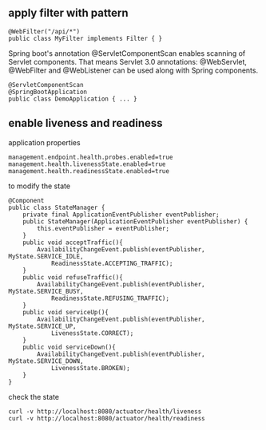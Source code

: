 ## apply filter with pattern
```
@WebFilter("/api/*")
public class MyFilter implements Filter { }
```
Spring boot's annotation @ServletComponentScan enables scanning of Servlet components. That means Servlet 3.0 annotations: @WebServlet, @WebFilter and @WebListener can be used along with Spring components. 
```
@ServletComponentScan
@SpringBootApplication
public class DemoApplication { ... }
```

## enable liveness and readiness
application properties
```
management.endpoint.health.probes.enabled=true
management.health.livenessState.enabled=true
management.health.readinessState.enabled=true
```
to modify the state
```
@Component
public class StateManager {
    private final ApplicationEventPublisher eventPublisher;
    public StateManager(ApplicationEventPublisher eventPublisher) {
        this.eventPublisher = eventPublisher;
    }
    public void acceptTraffic(){
        AvailabilityChangeEvent.publish(eventPublisher, MyState.SERVICE_IDLE, 
            ReadinessState.ACCEPTING_TRAFFIC);
    }
    public void refuseTraffic(){
        AvailabilityChangeEvent.publish(eventPublisher, MyState.SERVICE_BUSY, 
            ReadinessState.REFUSING_TRAFFIC);
    }
    public void serviceUp(){
        AvailabilityChangeEvent.publish(eventPublisher, MyState.SERVICE_UP, 
            LivenessState.CORRECT);
    }
    public void serviceDown(){
        AvailabilityChangeEvent.publish(eventPublisher, MyState.SERVICE_DOWN, 
            LivenessState.BROKEN);
    }
}

```
check the state
```
curl -v http://localhost:8080/actuator/health/liveness
curl -v http://localhost:8080/actuator/health/readiness
```